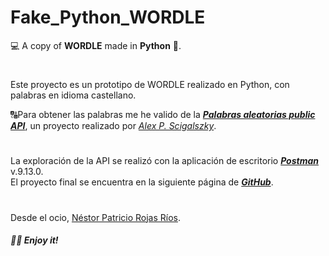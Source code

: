 # Fake_Python_WORDLE
💻 A copy of **WORDLE** made in **Python** 🐍.
#
Este proyecto es un prototipo de WORDLE realizado en Python, con palabras en idioma castellano.

🔠Para obtener las palabras me he valido de la [***Palabras aleatorias public API***](http://palabras-aleatorias-public-api.herokuapp.com/), un proyecto realizado por [*Alex P. Scigalszky*](https://www.linkedin.com/in/alexscigalszky/).
#
La exploración de la API se realizó con la aplicación de escritorio [***Postman***](https://www.postman.com/) v.9.13.0.\
El proyecto final se encuentra en la siguiente página de [***GitHub***](#).
#
Desde el ocio, [Néstor Patricio Rojas Ríos](https://github.com/NestorPatricio).
##### 🤘🏽 _Enjoy it!_